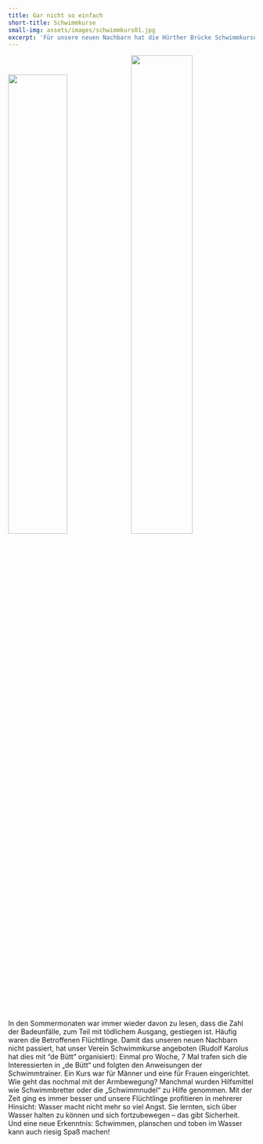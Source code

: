 ```yaml
---
title: Gar nicht so einfach
short-title: Schwimmkurse
small-img: assets/images/schwimmkurs01.jpg
excerpt: 'Für unsere neuen Nachbarn hat die Hürther Brücke Schwimmkurse organisiert. Für ihre Sicherheit - und Schwimmen macht ja auch Spaß!'
---
```



<image src="/uploads/versions/schwimmkurs02---x----1024-768x---.jpg" width="49%"> <image src="/uploads/versions/schwimmkurs01---x----1024-768x---.jpg" width="50%">

In den Sommermonaten war immer wieder davon zu lesen, dass die Zahl der Badeunf&auml;lle, zum Teil mit t&ouml;dlichem Ausgang, gestiegen ist. H&auml;ufig waren die Betroffenen Fl&uuml;chtlinge. Damit das unseren neuen Nachbarn nicht passiert, hat unser Verein Schwimmkurse angeboten (Rudolf Karolus hat dies mit “de B&uuml;tt” organisiert): Einmal pro Woche, 7 Mal trafen sich die Interessierten in „de B&uuml;tt“ und folgten den Anweisungen der Schwimmtrainer. Ein Kurs war f&uuml;r M&auml;nner und eine f&uuml;r Frauen eingerichtet. Wie geht das nochmal mit der Armbewegung? Manchmal wurden Hilfsmittel wie Schwimmbretter oder die „Schwimmnudel“ zu Hilfe genommen. Mit der Zeit ging es immer besser und unsere Fl&uuml;chtlinge profitieren in mehrerer Hinsicht: Wasser macht nicht mehr so viel Angst. Sie lernten, sich &uuml;ber Wasser halten zu k&ouml;nnen und sich fortzubewegen – das gibt Sicherheit. Und eine neue Erkenntnis: Schwimmen, planschen und toben im Wasser kann auch riesig Spa&szlig; machen!